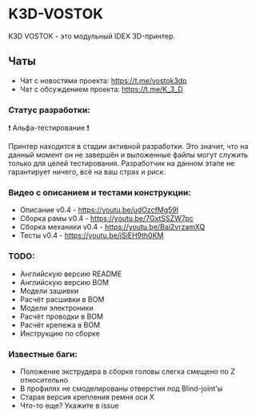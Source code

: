 # K3D-VOSTOK
K3D VOSTOK - это модульный IDEX 3D-принтер.

## Чаты
+ Чат с новостями проекта: https://t.me/vostok3dp
+ Чат с обсуждением проекта: https://t.me/K_3_D

### Статус разработки:
❗ Альфа-тестирование ❗

Принтер находится в стадии активной разработки. Это значит, что на данный момент он не завершён и выложенные файлы могут служить только для целей тестирования. Разработчик на данном этапе не гарантирует ничего, всё на ваш страх и риск.

### Видео с описанием и тестами конструкции:
+ Описание v0.4 - https://youtu.be/udOzcfMg59I
+ Сборка рамы v0.4 - https://youtu.be/7GxtSSZW7pc
+ Сборка механики v0.4 - https://youtu.be/Bai2vrzamXQ
+ Тесты v0.4 - https://youtu.be/iSiEH9th0KM

### TODO:
+ Английскую версию README
+ Английскую версию BOM
+ Модели зашивки
+ Расчёт расшивки в BOM
+ Модели электроники
+ Расчёт проводки в BOM
+ Расчёт крепежа в BOM
+ Инструкцию по сборке

### Известные баги:
+ Положение экструдера в сборке головы слегка смещено по Z относительно 
+ В профилях не смоделированы отверстия под Blind-joint'ы
+ Старая версия крепления ремня оси X
+ Что-то еще? Укажите в issue
